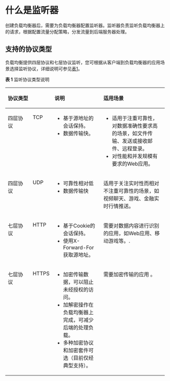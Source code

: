# 什么是监听器<a name="zh-cn_topic_0166390462"></a>

创建负载均衡器后，需要为负载均衡器配置监听器。监听器负责监听负载均衡器上的请求，根据配置流量分配策略，分发流量到后端服务器处理。

## 支持的协议类型<a name="section189395119572"></a>

负载均衡提供四层协议和七层协议监听，您可根据从客户端到负载均衡器的应用场景选择监听协议，详细说明可参见[表1](#table66244785114429)。

**表 1**  监听协议类型说明

<a name="table66244785114429"></a>
<table><thead align="left"><tr id="row36701900114429"><th class="cellrowborder" colspan="2" valign="top" id="mcps1.2.5.1.1"><p id="p4473966141520"><a name="p4473966141520"></a><a name="p4473966141520"></a>协议类型</p>
</th>
<th class="cellrowborder" valign="top" id="mcps1.2.5.1.2"><p id="p60499166141520"><a name="p60499166141520"></a><a name="p60499166141520"></a>说明</p>
</th>
<th class="cellrowborder" valign="top" id="mcps1.2.5.1.3"><p id="p18652969141520"><a name="p18652969141520"></a><a name="p18652969141520"></a>适用场景</p>
</th>
</tr>
</thead>
<tbody><tr id="row52657811114429"><td class="cellrowborder" valign="top" width="16%" headers="mcps1.2.5.1.1 "><p id="p8541510141438"><a name="p8541510141438"></a><a name="p8541510141438"></a>四层协议</p>
</td>
<td class="cellrowborder" valign="top" width="12%" headers="mcps1.2.5.1.1 "><p id="p20330484141012"><a name="p20330484141012"></a><a name="p20330484141012"></a>TCP</p>
</td>
<td class="cellrowborder" valign="top" width="30.97%" headers="mcps1.2.5.1.2 "><a name="ul39716962141048"></a><a name="ul39716962141048"></a><ul id="ul39716962141048"><li>基于源地址的会话保持。</li><li>数据传输快。</li></ul>
</td>
<td class="cellrowborder" valign="top" width="41.03%" headers="mcps1.2.5.1.3 "><a name="ul2315607141239"></a><a name="ul2315607141239"></a><ul id="ul2315607141239"><li>适用于注重可靠性，对数据准确性要求高的场景，如文件传输、发送或接收邮件、远程登录。</li><li>对性能和并发规模有要求的Web应用。</li></ul>
</td>
</tr>
<tr id="row10959143516391"><td class="cellrowborder" valign="top" width="16%" headers="mcps1.2.5.1.1 "><p id="p9959153583918"><a name="p9959153583918"></a><a name="p9959153583918"></a>四层协议</p>
</td>
<td class="cellrowborder" valign="top" width="12%" headers="mcps1.2.5.1.1 "><p id="p5270937101819"><a name="p5270937101819"></a><a name="p5270937101819"></a>UDP</p>
</td>
<td class="cellrowborder" valign="top" width="30.97%" headers="mcps1.2.5.1.2 "><a name="ul9365451918"></a><a name="ul9365451918"></a><ul id="ul9365451918"><li>可靠性相对低</li><li>数据传输快</li></ul>
</td>
<td class="cellrowborder" valign="top" width="41.03%" headers="mcps1.2.5.1.3 "><p id="p154747282312"><a name="p154747282312"></a><a name="p154747282312"></a>适用于关注实时性而相对不注重可靠性的场景，如视频聊天、游戏、金融实时行情推送。</p>
</td>
</tr>
<tr id="row10296890141711"><td class="cellrowborder" valign="top" width="16%" headers="mcps1.2.5.1.1 "><p id="p55450303141740"><a name="p55450303141740"></a><a name="p55450303141740"></a>七层协议</p>
</td>
<td class="cellrowborder" valign="top" width="12%" headers="mcps1.2.5.1.1 "><p id="p3481406314187"><a name="p3481406314187"></a><a name="p3481406314187"></a>HTTP</p>
</td>
<td class="cellrowborder" valign="top" width="30.97%" headers="mcps1.2.5.1.2 "><a name="ul21894483141932"></a><a name="ul21894483141932"></a><ul id="ul21894483141932"><li>基于Cookie的会话保持。</li><li>使用X-Forward-For获取源地址。</li></ul>
</td>
<td class="cellrowborder" valign="top" width="41.03%" headers="mcps1.2.5.1.3 "><p id="p55802598141819"><a name="p55802598141819"></a><a name="p55802598141819"></a>需要对数据内容进行识别的应用，如Web应用、移动游戏等。.</p>
</td>
</tr>
<tr id="row25590944144339"><td class="cellrowborder" valign="top" width="16%" headers="mcps1.2.5.1.1 "><p id="p28991905144339"><a name="p28991905144339"></a><a name="p28991905144339"></a>七层协议</p>
</td>
<td class="cellrowborder" valign="top" width="12%" headers="mcps1.2.5.1.1 "><p id="p11410140144345"><a name="p11410140144345"></a><a name="p11410140144345"></a>HTTPS</p>
</td>
<td class="cellrowborder" valign="top" width="30.97%" headers="mcps1.2.5.1.2 "><a name="ul51806117144345"></a><a name="ul51806117144345"></a><ul id="ul51806117144345"><li>加密传输数据，可以阻止未经授权的访问。</li><li>加解密操作在负载均衡器上完成，可减少后端的处理负载。</li><li>多种加密协议和加密套件可选（目前仅经典型支持）。</li></ul>
</td>
<td class="cellrowborder" valign="top" width="41.03%" headers="mcps1.2.5.1.3 "><p id="p8947194144345"><a name="p8947194144345"></a><a name="p8947194144345"></a>需要加密传输的应用 。</p>
</td>
</tr>
</tbody>
</table>

